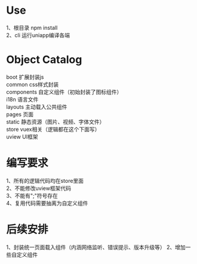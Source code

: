 # Use
1、根目录 npm install  
2、cli 运行uniapp编译各端  

# Object Catalog
boot 扩展封装js  
common  css样式封装  
components   自定义组件（初始封装了图标组件）  
i18n  语言文件  
layouts   主动载入公共组件  
pages  页面  
static 静态资源（图片、视频、字体文件）  
store  vuex相关（逻辑都在这个下面写）  
uview   UI框架  


# 编写要求
1、所有的逻辑代码均在store里面  
2、不能修改uview框架代码  
3、不能有";"符号存在  
4、复用代码需要抽离为自定义组件  


# 后续安排
1、封装统一页面载入组件（内涵网络监听、错误提示、版本升级等） 
2、增加一些自定义组件
